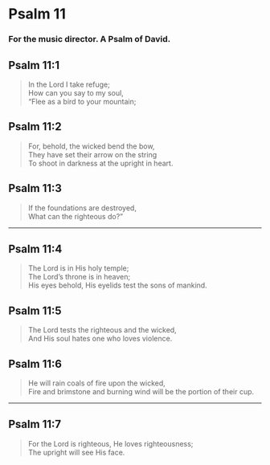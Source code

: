 # Psalm 11

### For the music director. A Psalm of David.

## Psalm 11:1

> In the Lord I take refuge;  
> How can you say to my soul,  
> “Flee as a bird to your mountain;

## Psalm 11:2

> For, behold, the wicked bend the bow,  
> They have set their arrow on the string  
> To shoot in darkness at the upright in heart.

## Psalm 11:3

> If the foundations are destroyed,  
> What can the righteous do?”

---

## Psalm 11:4

> The Lord is in His holy temple;  
> The Lord’s throne is in heaven;  
> His eyes behold, His eyelids test the sons of mankind.

## Psalm 11:5

> The Lord tests the righteous and the wicked,  
> And His soul hates one who loves violence.

## Psalm 11:6

> He will rain coals of fire upon the wicked,  
> Fire and brimstone and burning wind will be the portion of their cup.

---

## Psalm 11:7

> For the Lord is righteous, He loves righteousness;  
> The upright will see His face.
